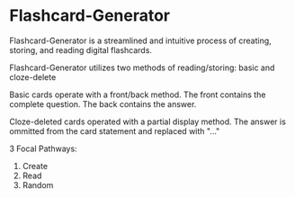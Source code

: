# Flashcard-Generator

Flashcard-Generator is a streamlined and intuitive process of creating, storing, and reading digital flashcards.

Flashcard-Generator utilizes two methods of reading/storing: basic and cloze-delete

Basic cards operate with a front/back method.  The front contains the complete question.  The back contains the answer.

Cloze-deleted cards operated with a partial display method.  The answer is ommitted from the card statement and replaced with "..."

3 Focal Pathways:
1. Create
2. Read
3. Random

